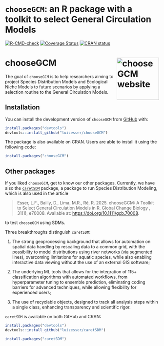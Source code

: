 
<!-- README.md is generated from README.Rmd. Please edit that file -->

# `chooseGCM`: an R package with a toolkit to select General Circulation Models

<!-- badges: start -->

[![R-CMD-check](https://github.com/luizesser/chooseGCM/actions/workflows/R-CMD-check.yaml/badge.svg)](https://github.com/luizesser/chooseGCM/actions/workflows/R-CMD-check.yaml)
[![Coverage
Status](https://coveralls.io/repos/github/luizesser/chooseGCM/badge.svg?branch=main)](https://coveralls.io/github/luizesser/chooseGCM?branch=main)
[![CRAN
status](https://www.r-pkg.org/badges/version/chooseGCM)](https://CRAN.R-project.org/package=chooseGCM)
<!-- badges: end -->

# chooseGCM <a href="https://luizesser.github.io/chooseGCM/"><img src="man/figures/logo.png" alt="chooseGCM website" align="right" height="138"/></a>

The goal of `chooseGCM` is to help researchers aiming to project Species
Distribution Models and Ecological Niche Models to future scenarios by
applying a selection routine to the General Circulation Models.

## Installation

You can install the development version of `chooseGCM` from
[GitHub](https://github.com/luizesser/chooseGCM) with:

``` r
install.packages("devtools")
devtools::install_github("luizesser/chooseGCM")
```

The package is also available on CRAN. Users are able to install it
using the following code:

``` r
install.packages("chooseGCM")
```

## Other packages

If you liked `chooseGCM`, get to know our other packages. Currently, we
have also the [`caretSDM`](https://github.com/luizesser/caretSDM)
package, a package to run Species Distribution Modeling, which is also
used in the article

> Esser, L.F., Bailly, D., Lima, M.R., Ré, R. 2025. chooseGCM: A Toolkit
> to Select General Circulation Models in R. Global Change Biology ,
> 31(1), e70008. Available at: <https://doi.org/10.1111/gcb.70008>.

to test `chooseGCM` using SDMs.

Three breakthroughs distinguish `caretSDM`:

1.  The strong geoprocessing background that allows for automation on
    spatial data handling by rescaling data to a common grid, with the
    possibility to model distributions using river networks (via
    segmented lines), overcoming limitations for aquatic species, while
    also enabling interactive data viewing without the use of an
    external GIS software;

2.  The underlying ML tools that allows for the integration of 115+
    classification algorithms with automated workflows, from
    hyperparameter tuning to ensemble prediction, eliminating coding
    barriers for advanced techniques, while allowing flexibility for
    experienced users;

3.  The use of recyclable objects, designed to track all analysis steps
    within a single class, enhancing transparency and scientific rigor.

`caretSDM` is available on both GitHub and CRAN:

``` r
install.packages("devtools")
devtools::install_github("luizesser/caretSDM")
```

``` r
install.packages("caretSDM")
```
